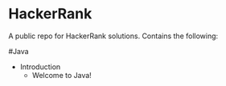 # HackerRank
A public repo for HackerRank solutions.
Contains the following:

#Java
- Introduction
	* Welcome to Java!
	
